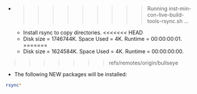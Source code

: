 * >>>>>>>>> Running inst-min-con-live-build-tools-rsync.sh ...
  * Install rsync to copy directories.
<<<<<<< HEAD
  * Disk size = 1746744K. Space Used = 4K. Runtime = 00:00:00:01.
=======
  * Disk size = 1624584K. Space Used = 4K. Runtime = 00:00:00:00.
>>>>>>> refs/remotes/origin/bullseye
  * The following NEW packages will be installed:
  ```bash
rsync*
  ```
